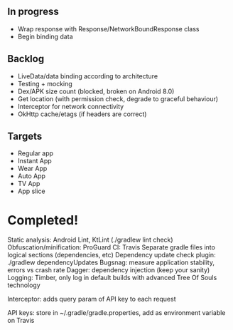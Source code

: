 ## In progress

- Wrap response with Response/NetworkBoundResponse class
- Begin binding data


## Backlog

- LiveData/data binding according to architecture
- Testing + mocking
- Dex/APK size count (blocked, broken on Android 8.0)
- Get location (with permission check, degrade to graceful behaviour)
- Interceptor for network connectivity
- OkHttp cache/etags (if headers are correct)


## Targets

- Regular app
- Instant App
- Wear App
- Auto App
- TV App
- App slice


# Completed!

Static analysis: Android Lint, KtLint (./gradlew lint check)
Obfuscation/minification: ProGuard
CI: Travis
Separate gradle files into logical sections (dependencies, etc)
Dependency update check plugin: ./gradlew dependencyUpdates
Bugsnag: measure application stability, errors vs crash rate
Dagger: dependency injection (keep your sanity)
Logging: Timber, only log in default builds with advanced Tree Of Souls technology

Interceptor: adds query param of API key to each request


API keys: store in ~/.gradle/gradle.properties, add as environment variable on Travis